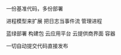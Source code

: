 <!--
 * @Date: 2022-01-11 08:29:45
 * @LastEditors: seven sun 
 * @LastEditTime: 2022-01-11 08:51:59
 * @FilePath: /interview/cloudnative/十二要素.md
-->
一份基准代码，多份部署



进程模型来扩展
把日志当事件流
管理进程




蓝绿部署
构建包
云应用平台
云提供商界面
容器


一切自动提交代码直接发布
